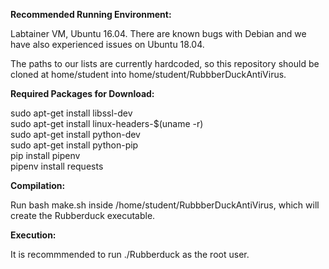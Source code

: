 **Recommended Running Environment:**

Labtainer VM, Ubuntu 16.04. There are known bugs with Debian and we have also experienced issues on Ubuntu 18.04.

The paths to our lists are currently hardcoded, so this repository should be cloned at home/student into home/student/RubbberDuckAntiVirus.

**Required Packages for Download:**

sudo apt-get install libssl-dev  
sudo apt-get install linux-headers-$(uname -r)  
sudo apt-get install python-dev  
sudo apt-get install python-pip  
pip install pipenv  
pipenv install requests  

**Compilation:**

Run bash make.sh inside /home/student/RubbberDuckAntiVirus, which will create the Rubberduck executable.

**Execution:**

It is recommmended to run ./Rubberduck as the root user.

